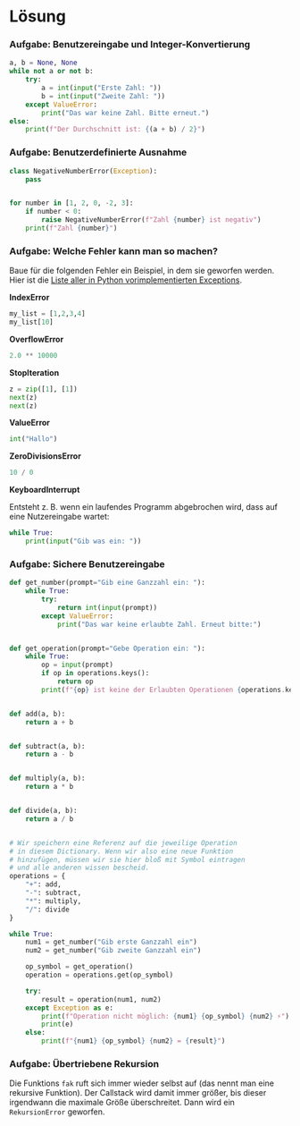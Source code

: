 # Lösung

### Aufgabe: Benutzereingabe und Integer-Konvertierung 

```python
a, b = None, None
while not a or not b:
    try:
        a = int(input("Erste Zahl: "))
        b = int(input("Zweite Zahl: "))
    except ValueError:
        print("Das war keine Zahl. Bitte erneut.")
else:
    print(f"Der Durchschnitt ist: {(a + b) / 2}")
```

### Aufgabe: Benutzerdefinierte Ausnahme 
```python
class NegativeNumberError(Exception):
    pass


for number in [1, 2, 0, -2, 3]:
    if number < 0:
        raise NegativeNumberError(f"Zahl {number} ist negativ")
    print(f"Zahl {number}")
```


### Aufgabe: Welche Fehler kann man so machen? 

Baue für die folgenden Fehler ein Beispiel, in dem sie geworfen werden.
Hier ist die [Liste aller in Python vorimplementierten Exceptions](https://docs.python.org/3/library/exceptions.html).

**IndexError**

```python
my_list = [1,2,3,4]
my_list[10]
```

**OverflowError**

```python
2.0 ** 10000 
```

**StopIteration**

```python
z = zip([1], [1])
next(z)
next(z)
```

**ValueError**

```python
int("Hallo")
```

**ZeroDivisionsError**

```python
10 / 0
```

**KeyboardInterrupt**

Entsteht z. B. wenn ein laufendes Programm abgebrochen wird, dass auf eine Nutzereingabe wartet:

```python
while True:
    print(input("Gib was ein: "))
```

### Aufgabe: Sichere Benutzereingabe 

```python
def get_number(prompt="Gib eine Ganzzahl ein: "):
    while True:
        try:
            return int(input(prompt))
        except ValueError:
            print("Das war keine erlaubte Zahl. Erneut bitte:")


def get_operation(prompt="Gebe Operation ein: "):
    while True:
        op = input(prompt)
        if op in operations.keys():
            return op
        print(f"{op} ist keine der Erlaubten Operationen {operations.keys()} Erneut bitte:")


def add(a, b):
    return a + b


def subtract(a, b):
    return a - b


def multiply(a, b):
    return a * b


def divide(a, b):
    return a / b


# Wir speichern eine Referenz auf die jeweilige Operation
# in diesem Dictionary. Wenn wir also eine neue Funktion
# hinzufügen, müssen wir sie hier bloß mit Symbol eintragen
# und alle anderen wissen bescheid.
operations = {
    "+": add,
    "-": subtract,
    "*": multiply,
    "/": divide
}

while True:
    num1 = get_number("Gib erste Ganzzahl ein")
    num2 = get_number("Gib zweite Ganzzahl ein")

    op_symbol = get_operation()
    operation = operations.get(op_symbol)

    try:
        result = operation(num1, num2)
    except Exception as e:
        print(f"Operation nicht möglich: {num1} {op_symbol} {num2} ⚡")
        print(e)
    else:
        print(f"{num1} {op_symbol} {num2} = {result}")
```

### Aufgabe: Übertriebene Rekursion 
Die Funktions `fak` ruft sich immer wieder selbst auf (das nennt man eine rekursive Funktion).
Der Callstack wird damit immer größer, bis dieser irgendwann die maximale Größe überschreitet.
Dann wird ein `RekursionError` geworfen.
